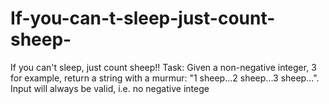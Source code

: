# If-you-can-t-sleep-just-count-sheep-
If you can't sleep, just count sheep!!  Task: Given a non-negative integer, 3 for example, return a string with a murmur: "1 sheep...2 sheep...3 sheep...". Input will always be valid, i.e. no negative intege
